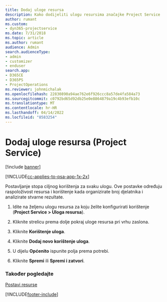 ```yaml
---
title: Dodaj uloge resursa
description: Kako dodijeliti ulogu resursima značajke Project Service
author: rumant
ms.custom:
- dyn365-projectservice
ms.date: 7/31/2018
ms.topic: article
ms.author: rumant
audience: Admin
search.audienceType:
- admin
- customizer
- enduser
search.app:
- D365CE
- D365PS
- ProjectOperations
ms.reviewer: johnmichalak
ms.openlocfilehash: 22830890a94ae762e6f926ccc8a57de4fa584a73
ms.sourcegitcommit: c0792bd65d92db25e0e8864879a19c4b93efb10c
ms.translationtype: MT
ms.contentlocale: hr-HR
ms.lasthandoff: 04/14/2022
ms.locfileid: "8583254"
---
```

# <a name="add-resource-roles-project-service"></a>Dodaj uloge resursa (Project Service)

[!include [banner](../includes/psa-now-project-operations.md)]

[!INCLUDE[cc-applies-to-psa-app-1x-2x](../includes/cc-applies-to-psa-app-1x-2x.md)]

Postavljanje stopa ciljnog korištenja za svaku ulogu. Ove postavke određuju raspoloživost resursa i korištenje kada organizirate broj djelatnika i analizirate stvarne rezultate.  
  
1.  Idite na željenu ulogu resursa za koju želite konfigurirati korištenje (**Project Service > Uloga resursa**).  
  
2.  Kliknite strelicu prema dolje pokraj uloge resursa pri vrhu zaslona.  
  
3.  Kliknite **Korištenje uloga**.  
  
4.  Kliknite **Dodaj novo korištenje uloga**.  
  
5.  U dijelu **Općenito** ispunite polja prema potrebi.  
  
6.  Kliknite **Spremi** ili **Spremi i zatvori**.  
  
### <a name="see-also"></a>Također pogledajte  
 [Postavi resurse](../psa/set-up-resources.md)


[!INCLUDE[footer-include](../includes/footer-banner.md)]
